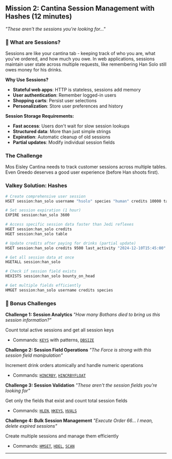 ## Mission 2: Cantina Session Management with Hashes (12 minutes)
*"These aren't the sessions you're looking for..."*

### 🌟 What are Sessions?
Sessions are like your cantina tab - keeping track of who you are, what you've ordered, and how much you owe. In web applications, sessions maintain user state across multiple requests, like remembering Han Solo still owes money for his drinks.

**Why Use Sessions?**
- **Stateful web apps**: HTTP is stateless, sessions add memory
- **User authentication**: Remember logged-in users
- **Shopping carts**: Persist user selections
- **Personalization**: Store user preferences and history

**Session Storage Requirements:**
- **Fast access**: Users don't wait for slow session lookups  
- **Structured data**: More than just simple strings
- **Expiration**: Automatic cleanup of old sessions
- **Partial updates**: Modify individual session fields

### The Challenge
Mos Eisley Cantina needs to track customer sessions across multiple tables. Even Greedo deserves a good user experience (before Han shoots first).

### Valkey Solution: Hashes
```bash
# Create comprehensive user session
HSET session:han_solo username "hsolo" species "human" credits 10000 table "booth_7" drinks_ordered "2" last_activity "2024-12-10T15:30:00"

# Set session expiration (1 hour)  
EXPIRE session:han_solo 3600

# Access specific session data faster than Jedi reflexes
HGET session:han_solo credits
HGET session:han_solo table

# Update credits after paying for drinks (partial update)
HSET session:han_solo credits 9500 last_activity "2024-12-10T15:45:00"

# Get all session data at once
HGETALL session:han_solo

# Check if session field exists
HEXISTS session:han_solo bounty_on_head

# Get multiple fields efficiently
HMGET session:han_solo username credits species
```

### 🚀 Bonus Challenges

**Challenge 1: Session Analytics**
*"How many Bothans died to bring us this session information?"*

Count total active sessions and get all session keys
- Commands: [`KEYS`](https://valkey.io/commands/keys/) with patterns, [`DBSIZE`](https://valkey.io/commands/dbsize/)

**Challenge 2: Session Field Operations**
*"The Force is strong with this session field manipulation"*

Increment drink orders atomically and handle numeric operations
- Commands: [`HINCRBY`](https://valkey.io/commands/hincrby/), [`HINCRBYFLOAT`](https://valkey.io/commands/hincrbyfloat/)

**Challenge 3: Session Validation**
*"These aren't the session fields you're looking for"*

Get only the fields that exist and count total session fields  
- Commands: [`HLEN`](https://valkey.io/commands/hlen/), [`HKEYS`](https://valkey.io/commands/hkeys/), [`HVALS`](https://valkey.io/commands/hvals/)

**Challenge 4: Bulk Session Management**
*"Execute Order 66... I mean, delete expired sessions"*

Create multiple sessions and manage them efficiently
- Commands: [`HMSET`](https://valkey.io/commands/hmset/), [`HDEL`](https://valkey.io/commands/hdel/), [`SCAN`](https://valkey.io/commands/scan/)

---
